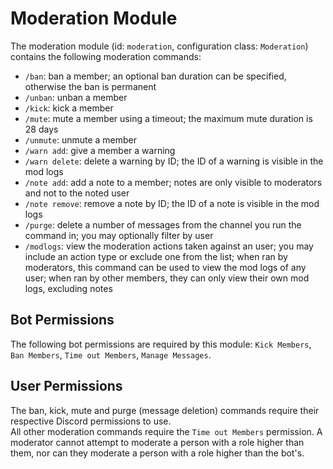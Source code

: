 # Moderation Module
The moderation module (id: `moderation`, configuration class: `Moderation`) contains the following moderation commands:
- `/ban`: ban a member; an optional ban duration can be specified, otherwise the ban is permanent
- `/unban`: unban a member
- `/kick`: kick a member
- `/mute`: mute a member using a timeout; the maximum mute duration is 28 days
- `/unmute`: unmute a member
- `/warn add`: give a member a warning
- `/warn delete`: delete a warning by ID; the ID of a warning is visible in the mod logs
- `/note add`: add a note to a member; notes are only visible to moderators and not to the noted user
- `/note remove`: remove a note by ID; the ID of a note is visible in the mod logs
- `/purge`: delete a number of messages from the channel you run the command in; you may optionally filter by user
- `/modlogs`: view the moderation actions taken against an user; you may include an action type or exclude one from the list; when ran by moderators, this command can be used to view the mod logs of any user; when ran by other members, they can only view their own mod logs, excluding notes

## Bot Permissions
The following bot permissions are required by this module: `Kick Members`, `Ban Members`, `Time out Members`, `Manage Messages`.

## User Permissions
The ban, kick, mute and purge (message deletion) commands require their respective Discord permissions to use.  
All other moderation commands require the `Time out Members` permission.
A moderator cannot attempt to moderate a person with a role higher than them, nor can they moderate a person with a role higher than the bot's.
